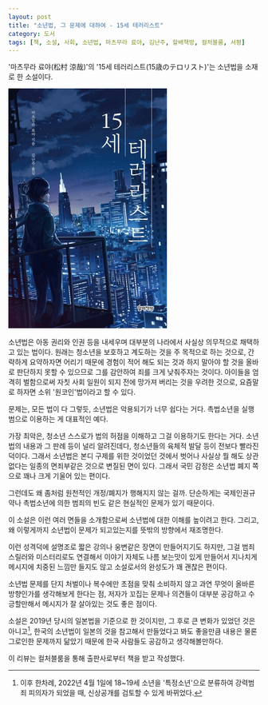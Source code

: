 ```yaml
---
layout: post
title: "소년법, 그 문제에 대하여 - 15세 테러리스트"
category: 도서
tags: [책, 소설, 사회, 소년법, 마츠무라 료야, 김난주, 할배책방, 컬처블룸, 서평]
---
```


'마츠무라 료야(松村 涼哉)'의
'15세 테러리스트(15歳のテロリスト)'는
소년법을 소재로 한 소설이다.

![표지](/images/book/15-sai-no-terrorist-book-h480.jpg)

소년법은 아동 권리와 인권 등을 내세우며
대부분의 나라에서 사실상 의무적으로 채택하고 있는 법이다.
원래는 청소년을 보호하고 계도하는 것을 주 목적으로 하는 것으로,
간략하게 요약하자면 어리기 때문에 경험이 적어
해도 되는 것과 하지 말아야 할 것을 올바로 판단하지 못할 수 있으므로
그를 감안하여 죄를 크게 낮춰주자는 것이다.
아이들을 엄격히 벌함으로써 자칫 사회 일원이 되지 전에 망가져 버리는 것을 우려한 것으로,
요즘말로 하자면 소위 '원코인'법이라고 할 수 있다.

문제는, 모든 법이 다 그렇듯, 소년법은 악용되기가 너무 쉽다는 거다.
촉법소년을 실행범으로 이용하는 게 대표적인 예다.

가장 최악은, 청소년 스스로가 법의 허점을 이해하고 그걸 이용하기도 한다는 거다.
소년법의 내용과 그 판례 등이 널리 알려진데다,
청소년들의 육체적 발달 등이 전보다 빨라진 덕이다.
그래서 소년법은 본디 구제를 위한 것이었던 것에서 벗어나
사실상 뭘 해도 상관없다는 일종의 면죄부같은 것으로 변질된 면이 있다.
그래서 국민 감정은 소년법 폐지 쪽으로 꽤나 크게 기울어 있는 편이다.

그런데도 왜 좀처럼 원천적인 개정/폐지가 행해지지 않는 걸까.
단순하게는 국제인권규약나 촉법소년에 의한 범죄의 빈도 같은
현실적인 문제가 있기 때문이다.

이 소설은 이런 여러 면들을 소개함으로써 소년법에 대한 이해를 높이려고 한다.
그리고, 왜 이렇게까지 소년법이 문제가 되고있는지를 뜻밖의 방향에서 재조명한다.

이런 성격덕에 설명조로 짧은 강의나 웅변같은 장면이 만들어지기도 하지만,
그걸 범죄 스릴러와 미스터리로도 연결해서 이야기 자체도 나름 보는맛이 있게 만들어서
지나치게 메시지에 치중된 느낌만 들지도 않고
소설로서의 완성도가 꽤 괜찮은 편이다.

소년법 문제를 단지 처벌이나 복수에만 초점을 맞춰 소비하지 않고
과연 무엇이 올바른 방향인가를 생각해보게 한다는 점,
저자가 꼬집는 문제나 의견들이 대부분 공감하고 수긍할만해서
메시지가 잘 살아있는 것도 좋은 점이다.

소설은 2019년 당시의 일본법을 기준으로 한 것이지만,
그 후로 큰 변화가 있었던 것은 아니고[^1],
한국의 소년법이 일본의 것을 참고해서 만들었다고 봐도 좋을만큼
내용은 물론 그로인한 문제까지 닮았기 때문에
한국 사람들도 공감하고 생각해볼만하다.

[^1]: 이후 한차례, 2022년 4월 1일에 18~19세 소년을 '특정소년'으로 분류하여 강력범죄 피의자가 되었을 때, 신상공개를 검토할 수 있게 바뀌었다.



<div class="im im-info">
이 리뷰는 컬처블룸을 통해 출판사로부터 책을 받고 작성했다.
</div>
